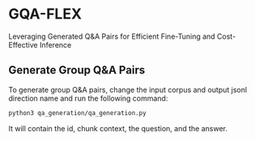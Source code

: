 # GQA-FLEX
Leveraging Generated Q&amp;A Pairs for Efficient Fine-Tuning and Cost-Effective Inference

## Generate Group Q&A Pairs
To generate group Q&A pairs, change the input corpus and output jsonl direction name and run the following command:
```bash
python3 qa_generation/qa_generation.py
```
It will contain the id, chunk context, the question, and the answer.